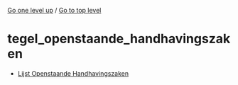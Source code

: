 <!-- generated by markdown-notes-tree -->

<!-- upward navigation links generated by markdown-notes-tree start here -->

[Go one level up](../SUMMARY.md) / [Go to top level](../../../../SUMMARY.md)

<!-- upward navigation links generated by markdown-notes-tree end here -->

# tegel_openstaande_handhavingszaken

<!-- optional markdown-notes-tree directory description starts here -->

<!-- optional markdown-notes-tree directory description ends here -->

- [Lijst Openstaande Handhavingszaken](lijst_openstaande_handhavingszaken.md)
